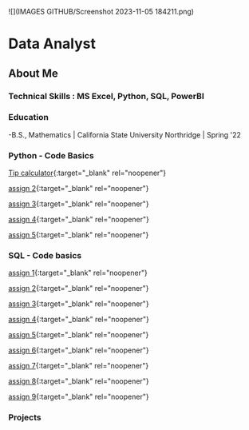 ![](IMAGES GITHUB/Screenshot 2023-11-05 184211.png)
# Data Analyst

## About Me

### Technical Skills : MS Excel, Python, SQL, PowerBI

### Education
-B.S., Mathematics | California State University Northridge | Spring '22
 
### Python - Code Basics
[Tip calculator](https://github.com/JamesBaierski/Portfolio/blob/main/PYTHON%20BASICS/annotated-Baierski_assign1.py.pdf){:target="_blank" rel="noopener"}

[assign 2](https://github.com/JamesBaierski/Portfolio/blob/main/PYTHON%20BASICS/annotated-Baierski_assign2.py.pdf){:target="_blank" rel="noopener"}

[assign 3](https://github.com/JamesBaierski/Portfolio/blob/main/PYTHON%20BASICS/annotated-Baierski_assign3.py.pdf){:target="_blank" rel="noopener"}

[assign 4](https://github.com/JamesBaierski/Portfolio/blob/main/PYTHON%20BASICS/annotated-Baierski_assign4.py.pdf){:target="_blank" rel="noopener"}

[assign 5](https://github.com/JamesBaierski/Portfolio/blob/main/PYTHON%20BASICS/annotated-Baierski_assign5.py.pdf){:target="_blank" rel="noopener"}

### SQL - Code basics
[assign 1](https://github.com/JamesBaierski/Portfolio/blob/main/SQL%20BASICS/SQL%20assign%201%20.pdf){:target="_blank" rel="noopener"}

[assign 2](https://github.com/JamesBaierski/Portfolio/blob/main/SQL%20BASICS/SQL%20assign%202.pdf){:target="_blank" rel="noopener"}

[assign 3](https://github.com/JamesBaierski/Portfolio/blob/main/SQL%20BASICS/SQL%20assign%203.pdf){:target="_blank" rel="noopener"}

[assign 4](https://github.com/JamesBaierski/Portfolio/blob/main/SQL%20BASICS/SQL%20assign%204.pdf){:target="_blank" rel="noopener"}

[assign 5](https://github.com/JamesBaierski/Portfolio/blob/main/SQL%20BASICS/SQL%20assign%205.pdf){:target="_blank" rel="noopener"}

[assign 6](https://github.com/JamesBaierski/Portfolio/blob/main/SQL%20BASICS/SQL%20assign%206.pdf){:target="_blank" rel="noopener"}

[assign 7](https://github.com/JamesBaierski/Portfolio/blob/main/SQL%20BASICS/SQL%20assign%207.pdf){:target="_blank" rel="noopener"}

[assign 8](https://github.com/JamesBaierski/Portfolio/blob/main/SQL%20BASICS/SQL%20assign%208.pdf){:target="_blank" rel="noopener"}

[assign 9](https://github.com/JamesBaierski/Portfolio/blob/main/SQL%20BASICS/SQL%20assign%209.pdf){:target="_blank" rel="noopener"}

### Projects
